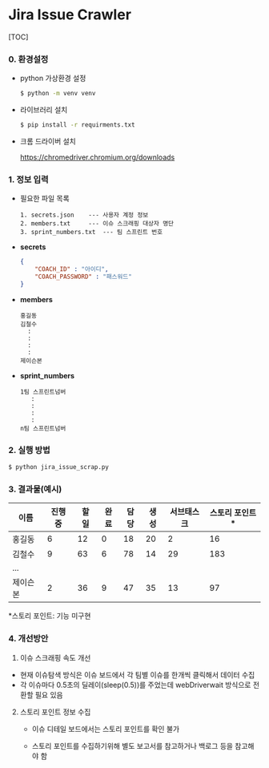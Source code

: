 # Jira Issue Crawler

[TOC]

### 0. 환경설정

- python 가상환경 설정 	

  ```bash
  $ python -m venv venv
  ```

- 라이브러리 설치

  ```bash
  $ pip install -r requirments.txt
  ```

- 크롬 드라이버 설치

  https://chromedriver.chromium.org/downloads



### 1. 정보 입력

- 필요한 파일 목록

  ```
  1. secrets.json    --- 사용자 계정 정보
  2. members.txt     --- 이슈 스크래핑 대상자 명단
  3. sprint_numbers.txt  --- 팀 스프린트 번호
  ```

- **secrets**

  ```json
  {
      "COACH_ID" : "아이디",
      "COACH_PASSWORD" : "패스워드"
  }
  ```

- **members**

  ```text
  홍길동
  김철수
    :
    :
    :
    :
  제이슨본
  ```

- **sprint_numbers**

  ```
  1팀 스프린트넘버
  	 :
  	 :
  	 :
  	 :
  n팀 스프린트넘버
  ```



### 2. 실행 방법

```bash
$ python jira_issue_scrap.py
```



### 3. 결과물(예시)

| 이름     | 진행 중 | 할 일 | 완료 | 담당 | 생성 | 서브태스크 | 스토리 포인트* |
| -------- | ------- | ----- | ---- | ---- | ---- | ---------- | -------------- |
| 홍길동   | 6       | 12    | 0    | 18   | 20   | 2          | 16             |
| 김철수   | 9       | 63    | 6    | 78   | 14   | 29         | 183            |
| ...      |         |       |      |      |      |            |                |
| 제이슨본 | 2       | 36    | 9    | 47   | 35   | 13         | 97             |

*스토리 포인트: 기능 미구현



### 4. 개선방안

1.  이슈 스크래핑 속도 개선

   - 현재 이슈탐색 방식은 이슈 보드에서 각 팀별 이슈를 한개씩 클릭해서 데이터 수집
   - 각 이슈마다 0.5초의 딜레이(sleep(0.5))를 주었는데 webDriverwait 방식으로 전환할 필요 있음

2. 스토리 포인트 정보 수집

   - 이슈 디테일 보드에서는 스토리 포인트를 확인 불가

   - 스토리 포인트를 수집하기위해 별도 보고서를 참고하거나 백로그 등을 참고해야 함

     


